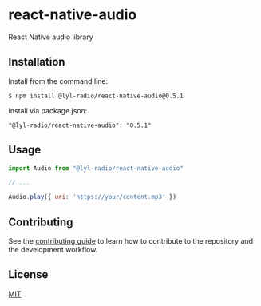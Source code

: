 # react-native-audio

React Native audio library

## Installation

Install from the command line:
```
$ npm install @lyl-radio/react-native-audio@0.5.1
```

Install via package.json:
```
"@lyl-radio/react-native-audio": "0.5.1"
```

## Usage

```js
import Audio from "@lyl-radio/react-native-audio"

// ...

Audio.play({ uri: 'https://your/content.mp3' })
```

## Contributing

See the [contributing guide](CONTRIBUTING.md) to learn how to contribute to the repository and the development workflow.

## License

[MIT](LICENSE)
